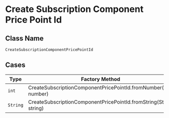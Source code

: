
# Create Subscription Component Price Point Id

## Class Name

`CreateSubscriptionComponentPricePointId`

## Cases

| Type | Factory Method |
|  --- | --- |
| `int` | CreateSubscriptionComponentPricePointId.fromNumber(int number) |
| `String` | CreateSubscriptionComponentPricePointId.fromString(String string) |


